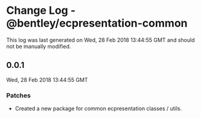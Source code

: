 # Change Log - @bentley/ecpresentation-common

This log was last generated on Wed, 28 Feb 2018 13:44:55 GMT and should not be manually modified.

## 0.0.1
Wed, 28 Feb 2018 13:44:55 GMT

### Patches

- Created a new package for common ecpresentation classes / utils.

